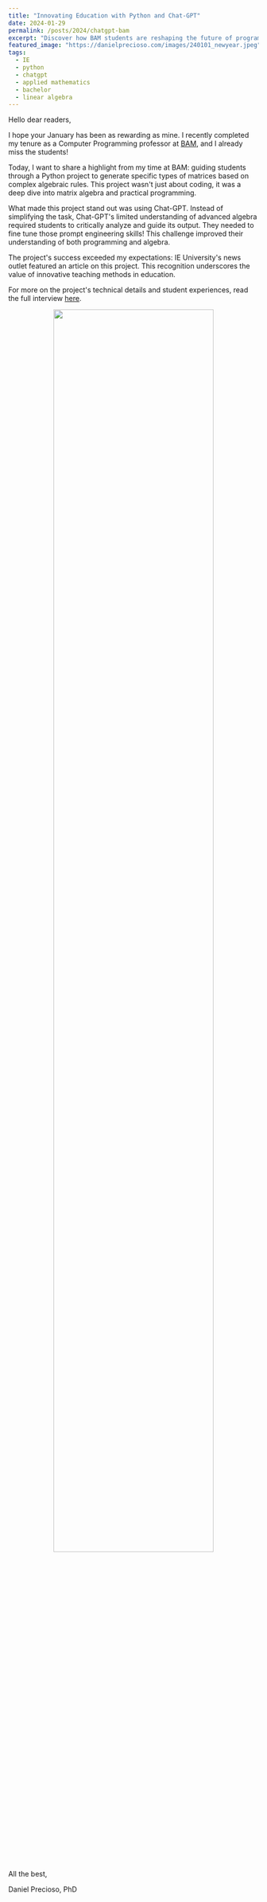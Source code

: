 ```yaml
---
title: "Innovating Education with Python and Chat-GPT"
date: 2024-01-29
permalink: /posts/2024/chatgpt-bam
excerpt: "Discover how BAM students are reshaping the future of programming education with Chat-GPT."
featured_image: "https://danielprecioso.com/images/240101_newyear.jpeg"
tags:
  - IE
  - python
  - chatgpt
  - applied mathematics
  - bachelor
  - linear algebra
---
```


Hello dear readers,

I hope your January has been as rewarding as mine. I recently completed my tenure as a Computer Programming professor at [BAM](https://www.ie.edu/university/studies/academic-programs/bachelor-applied-mathematics/), and I already miss the students!

Today, I want to share a highlight from my time at BAM: guiding students through a Python project to generate specific types of matrices based on complex algebraic rules. This project wasn't just about coding, it was a deep dive into matrix algebra and practical programming.

What made this project stand out was using Chat-GPT. Instead of simplifying the task, Chat-GPT's limited understanding of advanced algebra required students to critically analyze and guide its output. They needed to fine tune those prompt engineering skills! This challenge improved their understanding of both programming and algebra.

The project's success exceeded my expectations: IE University's news outlet featured an article on this project. This recognition underscores the value of innovative teaching methods in education.

For more on the project's technical details and student experiences, read the full interview [here](https://www.ie.edu/school-science-technology/news/students-in-the-bachelor-of-applied-mathematics-test-chatgpts/).

<p align="center"><img src="{{ page.featured_image }}" width="80%"/></p>

All the best,

Daniel Precioso, PhD
